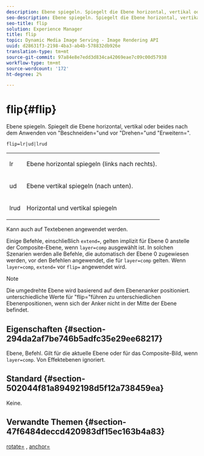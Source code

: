 ```yaml
---
description: Ebene spiegeln. Spiegelt die Ebene horizontal, vertikal oder beides nach dem Anwenden von "Beschneiden="und vor "Drehen="und "Erweitern=".
seo-description: Ebene spiegeln. Spiegelt die Ebene horizontal, vertikal oder beides nach dem Anwenden von "Beschneiden="und vor "Drehen="und "Erweitern=".
seo-title: flip
solution: Experience Manager
title: flip
topic: Dynamic Media Image Serving - Image Rendering API
uuid: d28631f3-2198-4ba3-ab4b-578832db926e
translation-type: tm+mt
source-git-commit: 97a84e8e7edd3d834ca42069eae7c09c00d57938
workflow-type: tm+mt
source-wordcount: '172'
ht-degree: 2%

---
```



# flip{#flip}

Ebene spiegeln. Spiegelt die Ebene horizontal, vertikal oder beides nach dem Anwenden von &quot;Beschneiden=&quot;und vor &quot;Drehen=&quot;und &quot;Erweitern=&quot;.

`flip=lr|ud|lrud`

<table id="simpletable_072CA0E24B7146D48AEFD70E51E849C2"> 
 <tr class="strow"> 
  <td class="stentry"> <p> <span class="codeph"> lr  </span> </p> </td> 
  <td class="stentry"> <p>Ebene horizontal spiegeln (links nach rechts). </p> </td> 
 </tr> 
 <tr class="strow"> 
  <td class="stentry"> <p> <span class="codeph"> ud  </span> </p> </td> 
  <td class="stentry"> <p>Ebene vertikal spiegeln (nach unten). </p> </td> 
 </tr> 
 <tr class="strow"> 
  <td class="stentry"> <p> <span class="codeph"> lrud  </span> </p> </td> 
  <td class="stentry"> <p>Horizontal und vertikal spiegeln </p> </td> 
 </tr> 
</table>

Kann auch auf Textebenen angewendet werden.

Einige Befehle, einschließlich `extend=`, gelten implizit für Ebene 0 anstelle der Composite-Ebene, wenn `layer=comp` ausgewählt ist. In solchen Szenarien werden alle Befehle, die automatisch der Ebene 0 zugewiesen werden, vor den Befehlen angewendet, die für `layer=comp` gelten. Wenn `layer=comp`, `extend=` vor `flip=` angewendet wird.

>[!NOTE]
>
>Die umgedrehte Ebene wird basierend auf dem Ebenenanker positioniert. unterschiedliche Werte für &quot;flip=&quot;führen zu unterschiedlichen Ebenenpositionen, wenn sich der Anker nicht in der Mitte der Ebene befindet.

## Eigenschaften {#section-294da2af7be746b5adfc35e29ee68217}

Ebene, Befehl. Gilt für die aktuelle Ebene oder für das Composite-Bild, wenn `layer=comp`. Von Effektebenen ignoriert.

## Standard {#section-502044f81a89492198d5f12a738459ea}

Keine.

## Verwandte Themen {#section-47f6484deccd420983df15ec163b4a83}

[rotate=](../../../../../is-api/http-ref/image-serving-api-ref/c-http-protocol-reference/c-command-reference/r-rotate.md#reference-12abb086635546ec9ec2e1a793dc1096) ,  [anchor=](../../../../../is-api/http-ref/image-serving-api-ref/c-http-protocol-reference/c-command-reference/r-anchor.md#reference-6661e548ab284b82828d8d94c8ddeb7c)

